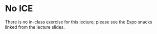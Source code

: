 # No ICE
There is no in-class exercise for this lecture; please see the Expo snacks linked from the lecture slides.